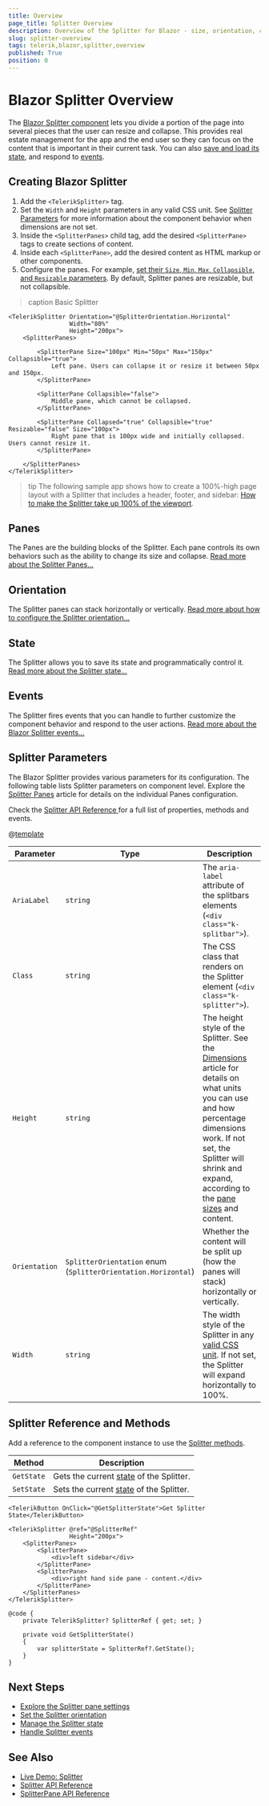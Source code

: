 ```yaml
---
title: Overview
page_title: Splitter Overview
description: Overview of the Splitter for Blazor - size, orientation, collapsing, resizing of panes, state and events.
slug: splitter-overview
tags: telerik,blazor,splitter,overview
published: True
position: 0
---
```


# Blazor Splitter Overview

The <a href="https://www.telerik.com/blazor-ui/splitter" target="_blank">Blazor Splitter component</a> lets you divide a portion of the page into several pieces that the user can resize and collapse. This provides real estate management for the app and the end user so they can focus on the content that is important in their current task. You can also [save and load its state](slug:splitter-state), and respond to [events](slug:splitter-events).

## Creating Blazor Splitter

1. Add the `<TelerikSplitter>` tag.
1. Set the `Width` and `Height` parameters in any valid CSS unit. See [Splitter Parameters](#splitter-parameters) for more information about the component behavior when dimensions are not set.
1. Inside the `<SplitterPanes>` child tag, add the desired `<SplitterPane>` tags to create sections of content.
1. Inside each `<SplitterPane>`, add the desired content as HTML markup or other components.
1. Configure the panes. For example, [set their `Size`, `Min`, `Max`, `Collapsible`, and `Resizable` parameters](slug:splitter-panes#pane-parameters). By default, Splitter panes are resizable, but not collapsible.

>caption Basic Splitter

````RAZOR
<TelerikSplitter Orientation="@SplitterOrientation.Horizontal"
                 Width="80%"
                 Height="200px">
    <SplitterPanes>

        <SplitterPane Size="100px" Min="50px" Max="150px" Collapsible="true">
            Left pane. Users can collapse it or resize it between 50px and 150px.
        </SplitterPane>

        <SplitterPane Collapsible="false">
            Middle pane, which cannot be collapsed.
        </SplitterPane>

        <SplitterPane Collapsed="true" Collapsible="true" Resizable="false" Size="100px">
            Right pane that is 100px wide and initially collapsed. Users cannot resize it.
        </SplitterPane>

    </SplitterPanes>
</TelerikSplitter>
````

>tip The following sample app shows how to create a 100%-high page layout with a Splitter that includes a header, footer, and sidebar: <a href="https://github.com/telerik/blazor-ui/tree/master/splitter/use-100-percent-viewport" target="_blank">How to make the Splitter take up 100% of the viewport</a>.

## Panes

Тhe Panes are the building blocks of the Splitter. Each pane controls its own behaviors such as the ability to change its size and collapse. [Read more about the Splitter Panes...](slug:splitter-panes)

## Orientation

The Splitter panes can stack horizontally or vertically. [Read more about how to configure the Splitter orientation...](slug:splitter-orientation)

## State

The Splitter allows you to save its state and programmatically control it. [Read more about the Splitter state...](slug:splitter-state)

## Events

The Splitter fires events that you can handle to further customize the component behavior and respond to the user actions. [Read more about the Blazor Splitter events...](slug:splitter-events)

## Splitter Parameters

The Blazor Splitter provides various parameters for its configuration. The following table lists Splitter parameters on component level. Explore the [Splitter Panes](slug:splitter-panes) article for details on the individual Panes configuration.

Check the [Splitter API Reference ](slug:Telerik.Blazor.Components.TelerikSplitter) for a full list of properties, methods and events.

@[template](/_contentTemplates/common/parameters-table-styles.md#table-layout)

| Parameter | Type | Description |
| --- | --- | --- |
| `AriaLabel` | `string` | The `aria-label` attribute of the splitbars elements (`<div class="k-splitbar">`). |
| `Class` | `string` | The CSS class that renders on the Splitter element (`<div class="k-splitter">`). |
| `Height` | `string` | The height style of the Splitter. See the [Dimensions](slug:common-features/dimensions) article for details on what units you can use and how percentage dimensions work. If not set, the Splitter will shrink and expand, according to the [pane sizes](slug:splitter-panes#pane-size) and content. |
| `Orientation` | `SplitterOrientation` enum <br/> (`SplitterOrientation.Horizontal`) | Whether the content will be split up (how the panes will stack) horizontally or vertically. |
| `Width`| `string` | The width style of the Splitter in any [valid CSS unit](slug:common-features/dimensions). If not set, the Splitter will expand horizontally to 100%. |

## Splitter Reference and Methods

Add a reference to the component instance to use the [Splitter methods](slug:Telerik.Blazor.Components.TelerikSplitter#methods).

| Method | Description |
| --- | --- |
| `GetState` | Gets the current [state](slug:splitter-state) of the Splitter.
| `SetState` | Sets the current [state](slug:splitter-state) of the Splitter.

````RAZOR
<TelerikButton OnClick="@GetSplitterState">Get Splitter State</TelerikButton>

<TelerikSplitter @ref="@SplitterRef"
                 Height="200px">
    <SplitterPanes>
        <SplitterPane>
            <div>left sidebar</div>
        </SplitterPane>
        <SplitterPane>
            <div>right hand side pane - content.</div>
        </SplitterPane>
    </SplitterPanes>
</TelerikSplitter>

@code {
    private TelerikSplitter? SplitterRef { get; set; }

    private void GetSplitterState()
    {
        var splitterState = SplitterRef?.GetState();
    }
}
````

## Next Steps

* [Explore the Splitter pane settings](slug:splitter-panes)
* [Set the Splitter orientation](slug:splitter-orientation)
* [Manage the Splitter state](slug:splitter-state)
* [Handle Splitter events](slug:splitter-events)

## See Also

* [Live Demo: Splitter](https://demos.telerik.com/blazor-ui/splitter/overview)
* [Splitter API Reference](slug:Telerik.Blazor.Components.TelerikSplitter)
* [SplitterPane API Reference](slug:Telerik.Blazor.Components.SplitterPane)
